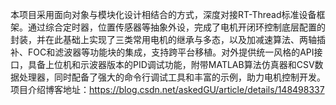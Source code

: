 本项目采用面向对象与模块化设计相结合的方式，深度对接RT-Thread标准设备框架。通过综合定时器，位置传感器等抽象外设，完成了电机开闭环控制底层配置的封装，并在此基础上实现了三类常用电机的继承与多态，以及加减速算法、两轴插补、FOC和滤波器等功能块的集成，支持跨平台移植。对外提供统一风格的API接口，具备上位机和示波器版本的PID调试功能，附带MATLAB算法仿真器和CSV数据处理器，同时配备了强大的命令行调试工具和丰富的示例，助力电机控制开发。
项目介绍博客地址：https://blog.csdn.net/askedGU/article/details/148498337
